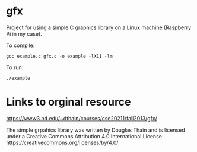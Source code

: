 # gfx
Project for using a simple C graphics library on a Linux machine (Raspberry Pi in my case).

To compile:
```
gcc example.c gfx.c -o example -lX11 -lm
```

To run:
```
./example
```

# Links to orginal resource

https://www3.nd.edu/~dthain/courses/cse20211/fall2013/gfx/

The simple grpahics library was written by Douglas Thain and is licensed under a Creative Commons Attribution 4.0 International License.  https://creativecommons.org/licenses/by/4.0/

